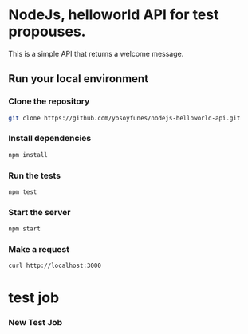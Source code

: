 # NodeJs, helloworld API for test propouses.

This is a simple API that returns a welcome message.

## Run your local environment

### Clone the repository

```bash
git clone https://github.com/yosoyfunes/nodejs-helloworld-api.git
```

### Install dependencies

```bash
npm install
```

### Run the tests

```bash
npm test
```

### Start the server

```bash
npm start
```

### Make a request

```bash
curl http://localhost:3000
```

# test job

### New Test Job
